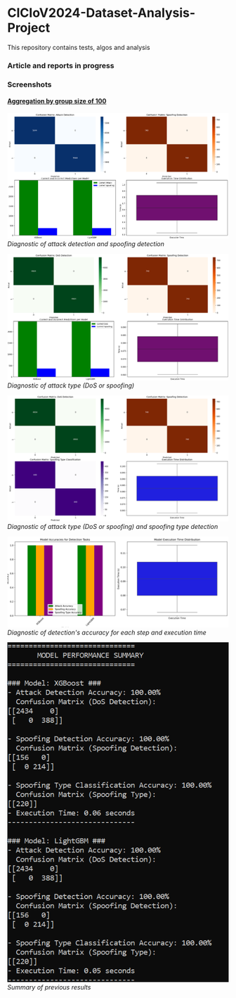 # CICIoV2024-Dataset-Analysis-Project

This repository contains tests, algos and analysis

### **Article and reports in progress**

### Screenshots 

#### <u>Aggregation by group size of 100</u>

![pic1](/images/d1.png "Diagnostic of attack and spoofing detection")
*Diagnostic of attack detection and spoofing detection*

![pic2](/images/d2.png "Diagnostic of attack type (DoS or spoofing)")
*Diagnostic of attack type (DoS or spoofing)*

![pic3](/images/d3.png "Diagnostic of attack type (DoS or spoofing) and spoofing type detection")
*Diagnostic of attack type (DoS or spoofing) and spoofing type detection*

![pic4](/images/df.png "Diagnostic of detection's accuracy for each step and execution time")
*Diagnostic of detection's accuracy for each step and execution time*

![pic5](/images/ffff.png "summary")
*Summary of previous results*


